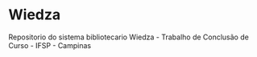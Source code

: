 # Wiedza
Repositorio do sistema bibliotecario Wiedza - Trabalho de Conclusão de Curso - IFSP - Campinas
